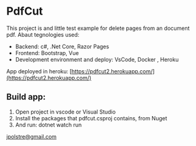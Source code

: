 # PdfCut
This project is and little test example for delete pages from an document pdf. Abaut tegnologies used:

* Backend: c#, .Net Core, Razor Pages
* Frontend: Bootstrap, Vue
* Development environment and deploy: VsCode, Docker   , Heroku

App deployed in heroku: [https://pdfcut2.herokuapp.com/](https://pdfcut2.herokuapp.com/)

## Build app:

1. Open project in vscode or Visual Studio
2. Install the packages that pdfcut.csproj contains,  from Nuget
3. And run: dotnet watch run

jpolstre@gmail.com
